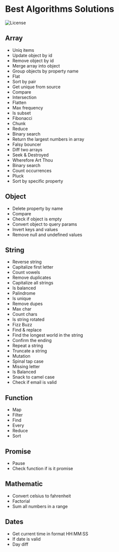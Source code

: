 # Best Algorithms Solutions

![License](https://img.shields.io/badge/License-MIT-blue.svg)

## Array
- Uniq items
- Update object by id
- Remove object by id
- Merge array into object
- Group objects by property name
- Flat
- Sort by pair
- Get unique from source
- Compare
- Intersection
- Flatten
- Max frequency
- Is subset
- Fibonacci
- Chunk
- Reduce
- Binary search
- Return the largest numbers in array
- Falsy bouncer
- Diff two arrays
- Seek & Destroyed
- Wherefore Art Thou
- Binary search
- Count occurrences
- Pluck
- Sort by specific property

## Object
- Delete property by name
- Compare
- Check if object is empty
- Convert object to query params
- Invert keys and values
- Remove null and undefined values

## String
- Reverse string
- Capitalize first letter
- Count vowels
- Remove duplicates
- Capitalize all strings
- Is balanced
- Palindrome
- Is unique
- Remove dupes
- Max char
- Count chars
- Is string rotated
- Fizz Buzz
- Find & replace
- Find the longest world in the string
- Confirm the ending
- Repeat a string
- Truncate a string
- Mutation
- Spinal tap case
- Missing letter
- Is Balanced
- Snack to camel case
- Check if email is valid

## Function
- Map
- Filter
- Find
- Every
- Reduce
- Sort

## Promise
- Pause
- Check function if is it promise

## Mathematic
- Convert celsius to fahrenheit
- Factorial
- Sum all numbers in a range

## Dates
- Get current time in format HH:MM:SS
- If date is valid
- Day diff

